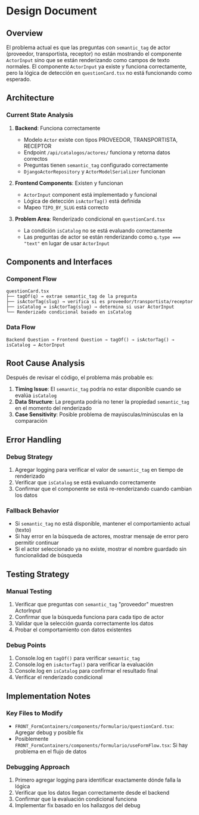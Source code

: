 # Design Document

## Overview

El problema actual es que las preguntas con `semantic_tag` de actor (proveedor, transportista, receptor) no están mostrando el componente `ActorInput` sino que se están renderizando como campos de texto normales. El componente `ActorInput` ya existe y funciona correctamente, pero la lógica de detección en `questionCard.tsx` no está funcionando como esperado.

## Architecture

### Current State Analysis

1. **Backend**: Funciona correctamente
   - Modelo `Actor` existe con tipos PROVEEDOR, TRANSPORTISTA, RECEPTOR
   - Endpoint `/api/catalogos/actores/` funciona y retorna datos correctos
   - Preguntas tienen `semantic_tag` configurado correctamente
   - `DjangoActorRepository` y `ActorModelSerializer` funcionan

2. **Frontend Components**: Existen y funcionan
   - `ActorInput` component está implementado y funcional
   - Lógica de detección `isActorTag()` está definida
   - Mapeo `TIPO_BY_SLUG` está correcto

3. **Problem Area**: Renderizado condicional en `questionCard.tsx`
   - La condición `isCatalog` no se está evaluando correctamente
   - Las preguntas de actor se están renderizando como `q.type === "text"` en lugar de usar `ActorInput`

## Components and Interfaces

### Component Flow
```
questionCard.tsx
├── tagOf(q) → extrae semantic_tag de la pregunta
├── isActorTag(slug) → verifica si es proveedor/transportista/receptor  
├── isCatalog = isActorTag(slug) → determina si usar ActorInput
└── Renderizado condicional basado en isCatalog
```

### Data Flow
```
Backend Question → Frontend Question → tagOf() → isActorTag() → isCatalog → ActorInput
```

## Root Cause Analysis

Después de revisar el código, el problema más probable es:

1. **Timing Issue**: El `semantic_tag` podría no estar disponible cuando se evalúa `isCatalog`
2. **Data Structure**: La pregunta podría no tener la propiedad `semantic_tag` en el momento del renderizado
3. **Case Sensitivity**: Posible problema de mayúsculas/minúsculas en la comparación

## Error Handling

### Debug Strategy
1. Agregar logging para verificar el valor de `semantic_tag` en tiempo de renderizado
2. Verificar que `isCatalog` se está evaluando correctamente
3. Confirmar que el componente se está re-renderizando cuando cambian los datos

### Fallback Behavior
- Si `semantic_tag` no está disponible, mantener el comportamiento actual (texto)
- Si hay error en la búsqueda de actores, mostrar mensaje de error pero permitir continuar
- Si el actor seleccionado ya no existe, mostrar el nombre guardado sin funcionalidad de búsqueda

## Testing Strategy

### Manual Testing
1. Verificar que preguntas con `semantic_tag` "proveedor" muestren ActorInput
2. Confirmar que la búsqueda funciona para cada tipo de actor
3. Validar que la selección guarda correctamente los datos
4. Probar el comportamiento con datos existentes

### Debug Points
1. Console.log en `tagOf()` para verificar `semantic_tag`
2. Console.log en `isActorTag()` para verificar la evaluación
3. Console.log en `isCatalog` para confirmar el resultado final
4. Verificar el renderizado condicional

## Implementation Notes

### Key Files to Modify
- `FRONT_FormContainers/components/formulario/questionCard.tsx`: Agregar debug y posible fix
- Posiblemente `FRONT_FormContainers/components/formulario/useFormFlow.tsx`: Si hay problema en el flujo de datos

### Debugging Approach
1. Primero agregar logging para identificar exactamente dónde falla la lógica
2. Verificar que los datos llegan correctamente desde el backend
3. Confirmar que la evaluación condicional funciona
4. Implementar fix basado en los hallazgos del debug